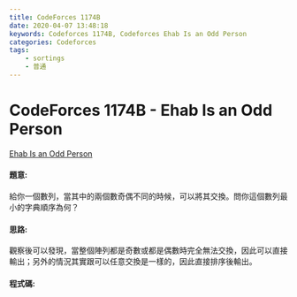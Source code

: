 ```yaml
---
title: CodeForces 1174B
date: 2020-04-07 13:48:18
keywords: Codeforces 1174B, Codeforces Ehab Is an Odd Person
categories: Codeforces
tags:
    - sortings
    - 普通
---
```

# CodeForces 1174B - Ehab Is an Odd Person
[Ehab Is an Odd Person](https://codeforces.com/problemset/problem/1174/B)


#### 題意:
給你一個數列，當其中的兩個數奇偶不同的時候，可以將其交換。問你這個數列最小的字典順序為何？
<!-- more -->
#### 思路:
觀察後可以發現，當整個陣列都是奇數或都是偶數時完全無法交換，因此可以直接輸出；另外的情況其實跟可以任意交換是一樣的，因此直接排序後輸出。

#### 程式碼:
<script src="https://gist.github.com/Daviswww/8a048f0981d076ff0257de1ffde0972f.js"></script>